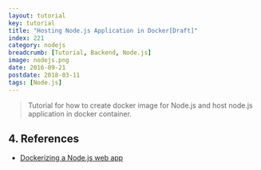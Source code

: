 ```yaml
---
layout: tutorial
key: tutorial
title: "Hosting Node.js Application in Docker[Draft]"
index: 221
category: nodejs
breadcrumb: [Tutorial, Backend, Node.js]
image: nodejs.png
date: 2016-09-21
postdate: 2018-03-11
tags: [Node.js]
---
```


> Tutorial for how to create docker image for Node.js and host node.js application in docker container.


## 4. References
* [Dockerizing a Node.js web app](https://nodejs.org/en/docs/guides/nodejs-docker-webapp/)
